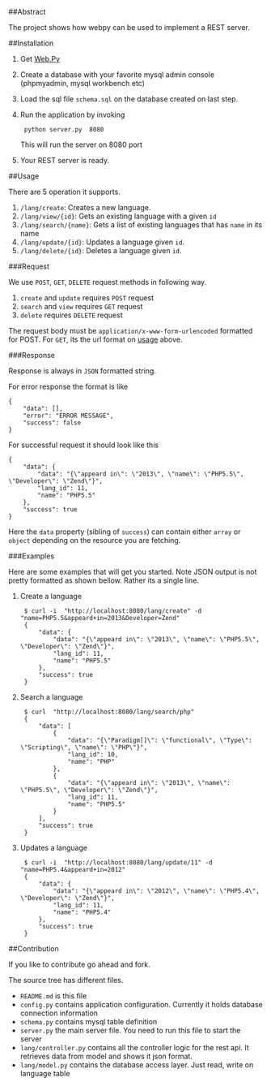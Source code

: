 ##Abstract

The project shows how webpy can be used to implement a REST server. 


##Installation

1. Get [Web.Py](http://webpy.org/install)
2. Create a database with your favorite mysql admin console (phpmyadmin, mysql workbench etc)
3. Load the sql file `schema.sql` on the database created on last step.
4. Run the application by invoking

        python server.py  8080

    This will run the server on 8080 port
5. Your REST server is ready. 




##Usage

There are 5 operation it supports. 

1. `/lang/create`: Creates a new language. 
2. `/lang/view/{id}`: Gets an existing language with a given `id`
3. `/lang/search/{name}`: Gets a list of existing languages that has `name` in its name
4. `/lang/update/{id}`: Updates a language given `id`.
5. `/lang/delete/{id}`: Deletes a language given `id`.


###Request

We use `POST`, `GET`, `DELETE` request methods in following way.

1. `create` and `update` requires `POST` request
2. `search` and `view` requires `GET` request
3. `delete` requires `DELETE` request

The request body must be `application/x-www-form-urlencoded` formatted for POST.
For `GET`, its the url format on [usage](#usage) above.

###Response

Response is always in `JSON` formatted string. 

For error response the format is like

    {
        "data": [], 
        "error": "ERROR MESSAGE", 
        "success": false
    }

For successful request it should look like this

    {
        "data": {
            "data": "{\"appeard in\": \"2013\", \"name\": \"PHP5.5\", \"Developer\": \"Zend\"}", 
            "lang_id": 11, 
            "name": "PHP5.5"
        }, 
        "success": true
    }
Here the `data` property (sibling of `success`) can contain either `array` or `object`
depending on the resource you are fetching.



###Examples

Here are some examples that will get you started. Note JSON output is not pretty formatted 
as shown bellow. Rather its a single line.

1. Create a language

        $ curl -i  "http://localhost:8080/lang/create" -d "name=PHP5.5&appeard+in=2013&Developer=Zend"
        {
            "data": {
                "data": "{\"appeard in\": \"2013\", \"name\": \"PHP5.5\", \"Developer\": \"Zend\"}", 
                "lang_id": 11, 
                "name": "PHP5.5"
            }, 
            "success": true
        }

2. Search a language

        $ curl  "http://localhost:8080/lang/search/php" 
        {
            "data": [
                {
                    "data": "{\"Paradigm[]\": \"functional\", \"Type\": \"Scripting\", \"name\": \"PHP\"}", 
                    "lang_id": 10, 
                    "name": "PHP"
                }, 
                {
                    "data": "{\"appeard in\": \"2013\", \"name\": \"PHP5.5\", \"Developer\": \"Zend\"}", 
                    "lang_id": 11, 
                    "name": "PHP5.5"
                }
            ], 
            "success": true
        }

3. Updates a language

        $ curl -i  "http://localhost:8080/lang/update/11" -d "name=PHP5.4&appeard+in=2012"
        {
            "data": {
                "data": "{\"appeard in\": \"2012\", \"name\": \"PHP5.4\", \"Developer\": \"Zend\"}", 
                "lang_id": 11, 
                "name": "PHP5.4"
            }, 
            "success": true
        }



##Contribution

If you like to contribute go ahead and fork.

The source tree has different files.

- `README.md` is this file
- `config.py` contains application configuration. Currently it holds database connection information
- `schema.py` contains mysql table definition
- `server.py` the main server file. You need to run this file to start the server
- `lang/controller.py` contains all the controller logic for the rest api. It retrieves data from model 
    and shows it json format. 
- `lang/model.py` contains the database access layer. Just read, write on language table